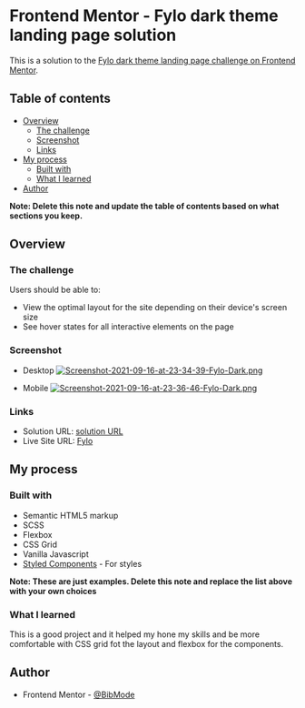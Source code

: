 # Frontend Mentor - Fylo dark theme landing page solution

This is a solution to the [Fylo dark theme landing page challenge on Frontend Mentor](https://www.frontendmentor.io/challenges/fylo-dark-theme-landing-page-5ca5f2d21e82137ec91a50fd). 

## Table of contents

- [Overview](#overview)
  - [The challenge](#the-challenge)
  - [Screenshot](#screenshot)
  - [Links](#links)
- [My process](#my-process)
  - [Built with](#built-with)
  - [What I learned](#what-i-learned)
- [Author](#author)

**Note: Delete this note and update the table of contents based on what sections you keep.**

## Overview

### The challenge

Users should be able to:

- View the optimal layout for the site depending on their device's screen size
- See hover states for all interactive elements on the page

### Screenshot

- Desktop
[![Screenshot-2021-09-16-at-23-34-39-Fylo-Dark.png](https://i.postimg.cc/xC5HFTfg/Screenshot-2021-09-16-at-23-34-39-Fylo-Dark.png)](https://postimg.cc/ZB9CWmyy)

- Mobile
[![Screenshot-2021-09-16-at-23-36-46-Fylo-Dark.png](https://i.postimg.cc/KcL4zYSW/Screenshot-2021-09-16-at-23-36-46-Fylo-Dark.png)](https://postimg.cc/Dmv7pnzQ)

### Links

- Solution URL: [solution URL](https://www.frontendmentor.io/solutions/html-css-javascript-GBi_l6ufE)
- Live Site URL: [Fylo](https://bibmode.github.io/Fylo-Dark-Theme-Landing-Page/)

## My process

### Built with

- Semantic HTML5 markup
- SCSS
- Flexbox
- CSS Grid
- Vanilla Javascript
- [Styled Components](https://styled-components.com/) - For styles

**Note: These are just examples. Delete this note and replace the list above with your own choices**

### What I learned

This is a good project and it helped my hone my skills and be more comfortable with CSS grid fot the layout and flexbox for the components.

## Author

- Frontend Mentor - [@BibMode](https://www.frontendmentor.io/profile/BibMode)
